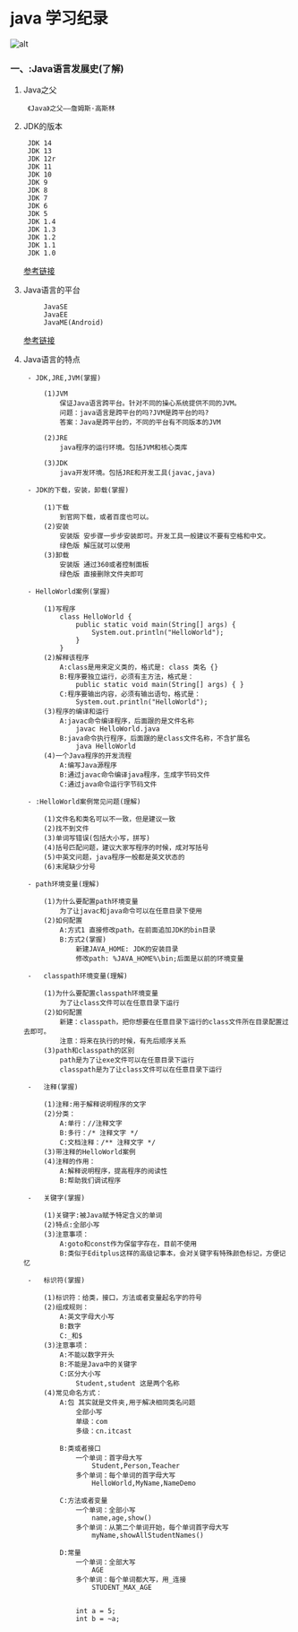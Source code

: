 # java 学习纪录
![alt](../day01/imges/Demo01.jpg "基础知识一")

### 一、:Java语言发展史(了解)

1. Java之父

		《Java》之父——詹姆斯·高斯林
		
2. JDK的版本

        JDK 14
        JDK 13
        JDK 12r
        JDK 11
        JDK 10
        JDK 9
        JDK 8
        JDK 7
        JDK 6
        JDK 5
        JDK 1.4
        JDK 1.3
        JDK 1.2
        JDK 1.1
        JDK 1.0
	[参考链接](https://blog.csdn.net/hzzhu039/article/details/105719212?utm_medium=distribute.pc_relevant.none-task-blog-BlogCommendFromMachineLearnPai2-3.nonecase&depth_1-utm_source=distribute.pc_relevant.none-task-blog-BlogCommendFromMachineLearnPai2-3.nonecase)
	
3. Java语言的平台

            JavaSE
            JavaEE
            JavaME(Android)
	  [参考链接](https://www.oracle.com/java/technologies/oracle-java-archive-downloads.html)
	    
4. Java语言的特点

		- JDK,JRE,JVM(掌握)

			(1)JVM
				保证Java语言跨平台。针对不同的操心系统提供不同的JVM。
				问题：java语言是跨平台的吗?JVM是跨平台的吗?
				答案：Java是跨平台的，不同的平台有不同版本的JVM

			(2)JRE
				java程序的运行环境。包括JVM和核心类库

			(3)JDK
				java开发环境。包括JRE和开发工具(javac,java)

		- JDK的下载，安装，卸载(掌握)

			(1)下载
				到官网下载，或者百度也可以。
			(2)安装
				安装版 安步骤一步步安装即可。开发工具一般建议不要有空格和中文。
				绿色版 解压就可以使用
			(3)卸载
				安装版 通过360或者控制面板
				绿色版 直接删除文件夹即可

		- HelloWorld案例(掌握)

			(1)写程序
				class HelloWorld {
					public static void main(String[] args) {
						System.out.println("HelloWorld");
					}
				}
			(2)解释该程序
				A:class是用来定义类的，格式是: class 类名 {}
				B:程序要独立运行，必须有主方法，格式是：
					public static void main(String[] args) { }
				C:程序要输出内容，必须有输出语句，格式是：
					System.out.println("HelloWorld");
			(3)程序的编译和运行
				A:javac命令编译程序，后面跟的是文件名称
					javac HelloWorld.java
				B:java命令执行程序，后面跟的是class文件名称，不含扩展名
					java HelloWorld
			(4)一个Java程序的开发流程
				A:编写Java源程序
				B:通过javac命令编译java程序，生成字节码文件
				C:通过java命令运行字节码文件

		- :HelloWorld案例常见问题(理解)

			(1)文件名和类名可以不一致，但是建议一致
			(2)找不到文件
			(3)单词写错误(包括大小写，拼写)
			(4)括号匹配问题，建议大家写程序的时候，成对写括号
			(5)中英文问题，java程序一般都是英文状态的
			(6)末尾缺少分号		

		- path环境变量(理解)

			(1)为什么要配置path环境变量
				为了让javac和java命令可以在任意目录下使用
			(2)如何配置
				A:方式1 直接修改path，在前面追加JDK的bin目录
				B:方式2(掌握) 
					新建JAVA_HOME: JDK的安装目录
					修改path: %JAVA_HOME%\bin;后面是以前的环境变量

		-	classpath环境变量(理解)

			(1)为什么要配置classpath环境变量
				为了让class文件可以在任意目录下运行
			(2)如何配置
				新建：classpath，把你想要在任意目录下运行的class文件所在目录配置过去即可。
				注意：将来在执行的时候，有先后顺序关系
			(3)path和classpath的区别
				path是为了让exe文件可以在任意目录下运行
				classpath是为了让class文件可以在任意目录下运行

		-	注释(掌握)

			(1)注释:用于解释说明程序的文字
			(2)分类：
				A:单行：//注释文字
				B:多行：/* 注释文字 */
				C:文档注释：/** 注释文字 */
			(3)带注释的HelloWorld案例
			(4)注释的作用：
				A:解释说明程序，提高程序的阅读性
				B:帮助我们调试程序

		-	关键字(掌握)

			(1)关键字:被Java赋予特定含义的单词
			(2)特点:全部小写
			(3)注意事项：
				A:goto和const作为保留字存在，目前不使用
				B:类似于Editplus这样的高级记事本，会对关键字有特殊颜色标记，方便记忆

		-	标识符(掌握)

			(1)标识符：给类，接口，方法或者变量起名字的符号
			(2)组成规则：
				A:英文字母大小写
				B:数字
				C:_和$
			(3)注意事项：
				A:不能以数字开头
				B:不能是Java中的关键字
				C:区分大小写
					Student,student 这是两个名称
			(4)常见命名方式：
				A:包 其实就是文件夹,用于解决相同类名问题
					全部小写
					单级：com
					多级：cn.itcast

				B:类或者接口
					一个单词：首字母大写
						Student,Person,Teacher
					多个单词：每个单词的首字母大写
						HelloWorld,MyName,NameDemo

				C:方法或者变量
					一个单词：全部小写
						name,age,show()
					多个单词：从第二个单词开始，每个单词首字母大写
						myName,showAllStudentNames()

				D:常量
					一个单词：全部大写
						AGE
					多个单词：每个单词都大写，用_连接
						STUDENT_MAX_AGE


					int a = 5;
					int b = ~a;






                
